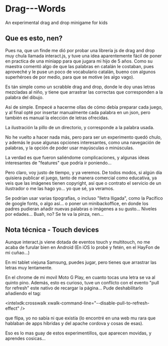 # Drag---Words
An experimental drag and drop minigame for kids

## Que es esto, nen?

Pues na, que un finde me dió por probar una librería js de drag and drop muy chula llamada interact.js, y tuve una idea aparentemente fácil de poner en practica de una miniapp para que jugara mi hijo de 5 años. Como su maestra comentó algo de que las palabras en catalán le costaban, pues aproveché y le puse un poco de vocabulario catalán, bueno con algunos superhéroes de por medio, para que se motive (es algo vago).

Es tán simple como un scrabble drag and drop, donde le doy unas letras mezcladas al niño, y tiene que arrastrar las correctas que corresponden a la palabra del dibujo.

Así de simple. Empecé a hacerme ollas de cómo debía preparar cada juego, y al final opté por insertar manualmente cada palabra en un json, pero también es manual la elección de letras ofrecidas.

La ilustración la pillo de un directorio, y corresponde a la palabra usada.

No he vuelto a hacer nada más, pero para ser un experimento quedó chulo, y además le puse algunas opciones interesantes, como una navegación de palabras, y la opción de poder usar mayúsculas o minúsculas.

La verdad es que fueron saliéndome complicaciones, y algunas ideas interesantes de "features" que podría ir poniendo...

Pero claro, voy justo de tiempo, y ya veremos. De todos modos, si algún día quisiera publicar el juego, tanto de manera comercial como educativa, ya veis que las imágenes tienen copyright, así que o contrato el servicio de un ilustrador o me las hago yo... yo que sé, ya veramos.

Se podrían usar varias tipografías, o incluso "lletra lligada", como la Pacífico de google fonts, o algo así... o poner un minibackoffice, en donde los padres pudieran añadir nuevas palabras o imágenes a su gusto... Niveles por edades... Buah, no? Se te va la pinza, nen...

## Nota técnica - Touch devices

Aunque interact.js viene dotada de eventos touch y multitouch, no me acaba de furular bien en Android (En iOS lo probé y fetén, en el HayFon de mi cuñao...)

En mi tablet viejuna Samsung, puedes jugar, pero tienes que arrastrar las letras muy lentamente.

En el chrome de mi movil Moto G Play, en cuanto tocas una letra se va al quinto pino. Además, esto es curioso, tuve un conflicto con el evento "pull for refresh" este nativo de recargar la página... Pude deshabilitarlo añadiendo el tag:

<intelxdk:crosswalk xwalk-command-line="--disable-pull-to-refresh-effect" />

que flipa, yo no sabía ni que existía (lo encontré en una web mu rara que hablaban de apps híbridas y del apache cordova y cosas de esas).

Eso es lo mas guay de estos experimentillos, que aparecen movidas, y aprendes cosicas...
